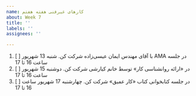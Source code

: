 ```yaml
---
name: کارهای غیرفنی هفته هفتم
about: Week 7
title: ''
labels: ''
assignees: ''

---
```


1. [ ] <span  dir="rtl" align='right'> در جلسه AMA با آقای مهندس ایمان عیسی‌زاده شرکت کن. شنبه 13 شهریور ساعت 16 تا 17 </span>
2. [ ] <span  dir="rtl" align='right'> در «ارائه روانشناسی کار» توسط خانم کیارشی شرکت کن. دوشنبه 15 شهریور ساعت 16 تا 17 </span>
3. [ ] <span  dir="rtl" align='right'> در جلسه کتابخوانی کتاب «کار عمیق» شرکت کن. چهارشنبه 17 شهریور ساعت 16 تا 17 </span>

